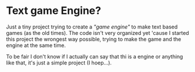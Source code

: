 # Text game Engine?

Just a tiny project trying to create a _"game engine"_ to make text based games (as the old times).
The code isn't very organized yet 'cause I started this project the wrongest way possible, trying to make the game and the engine at the same time.

To be fair I don't know if I actually can say that thi is a engine or anything like that, it's just a simple project (I hoep...).

